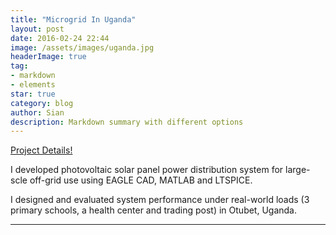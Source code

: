 ```yaml
---
title: "Microgrid In Uganda"
layout: post
date: 2016-02-24 22:44
image: /assets/images/uganda.jpg
headerImage: true
tag:
- markdown
- elements
star: true
category: blog
author: Sian
description: Markdown summary with different options
---
```


[Project Details!][1]



I developed photovoltaic solar panel power distribution system for large-scle off-grid use using EAGLE CAD, MATLAB and LTSPICE.


I designed and evaluated system performance under real-world loads (3 primary schools, a health center and trading post) in Otubet, Uganda. 



---



[1]: http://uganda.cuewb.org
